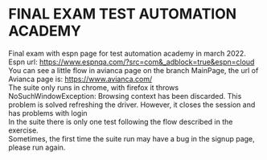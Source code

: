 # FINAL EXAM TEST AUTOMATION ACADEMY

Final exam with espn page for test automation academy in march 2022. <br /> 
Espn url: https://www.espnqa.com/?src=com&_adblock=true&espn=cloud <br />
You can see a little flow in avianca page on the branch MainPage, the url of Avianca page is: https://www.avianca.com/ <br />
The suite only runs in chrome, with firefox it throws NoSuchWindowException: Browsing context has been discarded. This problem is solved refreshing the driver. 
However, it closes the session and has problems with login  <br />
In the suite there is only one test following the flow described in the exercise. <br />
Sometimes, the first time the suite run may have a bug in the signup page, please run again.
